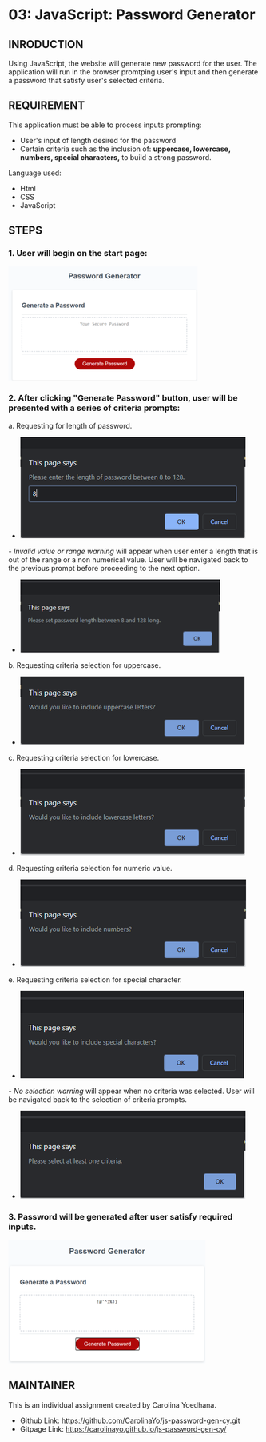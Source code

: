 # 03: JavaScript: Password Generator

## INRODUCTION 

Using JavaScript, the website will generate new password for the user.  The application will run in the browser promtping user's input and then generate a password that satisfy user's selected criteria.

## REQUIREMENT

This application must be able to process inputs prompting:
* User's input of length desired for the password
* Certain criteria such as the inclusion of: **uppercase, lowercase, numbers, special characters,** to build a strong password.

Language used:
* Html
* CSS
* JavaScript

## STEPS

### 1. User will begin on the start page:

![Start page](/Assets/readme/startpage.PNG)

### 2. After clicking "Generate Password" button, user will be presented with a series of criteria prompts:

a. Requesting for length of password. 
* ![Length input](/Assets/readme/p1_length.png)

_-   Invalid value or range warning_ will appear when user enter a length that is out of the range or a non numerical value.  User will be navigated back to the previous prompt before proceeding to the next option. 
* ![Invalid input warning](/Assets/readme/invalid_warning1.png)

b. Requesting criteria selection for uppercase. 
* ![Uppercase criteria](/Assets/readme/p2_uppercase.png) 

c. Requesting criteria selection for lowercase. 
* ![Lowercase criteria](/Assets/readme/p3_lowercase.png) 

d. Requesting criteria selection for numeric value. 
* ![Numeric criteria](/Assets/readme/p4_number.png) 

e. Requesting criteria selection for special character. 
* ![Special symbol criteria](/Assets/readme/p5_symbol.png)

_-  No selection warning_ will appear when no criteria was selected.  User will be navigated back to the selection of criteria prompts. 
* ![Invalid selection warning](/Assets/readme/invalid_warning2.png)

### 3. Password will be generated after user satisfy required inputs. 
![Generate Password](/Assets/readme/Final.PNG)

## MAINTAINER 
This is an individual assignment created by Carolina Yoedhana.
* Github Link: https://github.com/CarolinaYo/js-password-gen-cy.git
* Gitpage Link: https://carolinayo.github.io/js-password-gen-cy/

